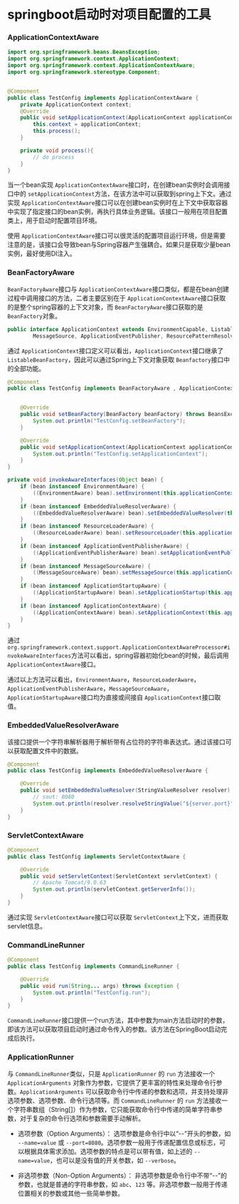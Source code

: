 # springboot启动时对项目配置的工具

### ApplicationContextAware

```java
import org.springframework.beans.BeansException;
import org.springframework.context.ApplicationContext;
import org.springframework.context.ApplicationContextAware;
import org.springframework.stereotype.Component;


@Component
public class TestConfig implements ApplicationContextAware {
    private ApplicationContext context;
    @Override
    public void setApplicationContext(ApplicationContext applicationContext) throws BeansException {
        this.context = applicationContext;
        this.process();
    }

    private void process(){
        // do process
    }
}
```

当一个bean实现 `ApplicationContextAware`接口时，在创建bean实例时会调用接口中的 `setApplicationContext`方法，在该方法中可以获取到spring上下文。通过实现 `ApplicationContextAware`接口可以在创建bean实例时在上下文中获取容器中实现了指定接口的bean实例，再执行具体业务逻辑。该接口一般用在项目配置类上，用于启动时配置项目环境。

使用 `ApplicationContextAware`接口可以很灵活的配置项目运行环境，但是需要注意的是，该接口会导致bean与Spring容器产生强耦合。如果只是获取少量bean实例，最好使用DI注入。

### BeanFactoryAware

`BeanFactoryAware`接口与 `ApplicationContextAware`接口类似，都是在bean创建过程中调用接口的方法，二者主要区别在于 `ApplicationContextAware`接口获取的是整个spring容器的上下文对象，而 `BeanFactoryAware`接口获取的是 `BeanFactory`对象。

```java
public interface ApplicationContext extends EnvironmentCapable, ListableBeanFactory, HierarchicalBeanFactory,
		MessageSource, ApplicationEventPublisher, ResourcePatternResolver {}
```

通过 `ApplicationContext`接口定义可以看出，`ApplicationContext`接口继承了 `ListableBeanFactory`，因此可以通过Spring上下文对象获取 `Beanfactory`接口中的全部功能。

```java
@Component
public class TestConfig implements BeanFactoryAware , ApplicationContextAware {


    @Override
    public void setBeanFactory(BeanFactory beanFactory) throws BeansException {
        System.out.println("TestConfig.setBeanFactory");
    }

    @Override
    public void setApplicationContext(ApplicationContext applicationContext) throws BeansException {
        System.out.println("TestConfig.setApplicationContext");
    }
}

```

```java
private void invokeAwareInterfaces(Object bean) {
	if (bean instanceof EnvironmentAware) {
		((EnvironmentAware) bean).setEnvironment(this.applicationContext.getEnvironment());
	}
	if (bean instanceof EmbeddedValueResolverAware) {
		((EmbeddedValueResolverAware) bean).setEmbeddedValueResolver(this.embeddedValueResolver);
	}
	if (bean instanceof ResourceLoaderAware) {
		((ResourceLoaderAware) bean).setResourceLoader(this.applicationContext);
	}
	if (bean instanceof ApplicationEventPublisherAware) {
		((ApplicationEventPublisherAware) bean).setApplicationEventPublisher(this.applicationContext);
	}
	if (bean instanceof MessageSourceAware) {
		((MessageSourceAware) bean).setMessageSource(this.applicationContext);
	}
	if (bean instanceof ApplicationStartupAware) {
		((ApplicationStartupAware) bean).setApplicationStartup(this.applicationContext.getApplicationStartup());
	}
	if (bean instanceof ApplicationContextAware) {
		((ApplicationContextAware) bean).setApplicationContext(this.applicationContext);
	}
}
```

通过 `org.springframework.context.support.ApplicationContextAwareProcessor#invokeAwareInterfaces`方法可以看出，spring容器初始化bean的时候，最后调用 `ApplicationContextAware`接口。

通过以上方法可以看出，`EnvironmentAware`，`ResourceLoaderAware`，`ApplicationEventPublisherAware`，`MessageSourceAware`，`ApplicationStartupAware`接口均为直接或间接自 `ApplicationContext`接口取值。

### EmbeddedValueResolverAware

该接口提供一个字符串解析器用于解析带有占位符的字符串表达式。通过该接口可以获取配置文件中的数据。

```java
@Component
public class TestConfig implements EmbeddedValueResolverAware {

    @Override
    public void setEmbeddedValueResolver(StringValueResolver resolver) {
        // sout: 8080
        System.out.println(resolver.resolveStringValue("${server.port}")); 
    }
}

```

### ServletContextAware

```java
@Component
public class TestConfig implements ServletContextAware {

    @Override
    public void setServletContext(ServletContext servletContext) {
        // Apache Tomcat/9.0.63
        System.out.println(servletContext.getServerInfo());
    }
}
```

通过实现 `ServletContextAware`接口可以获取 `ServletContext`上下文，进而获取servlet信息。

### CommandLineRunner

```java
@Component
public class TestConfig implements CommandLineRunner {

    @Override
    public void run(String... args) throws Exception {
        System.out.println("TestConfig.run");
    }
}
```

`CommandLineRunner`接口提供一个run方法，其中参数为main方法启动时的参数，即该方法可以获取项目启动时通过命令传入的参数。该方法在SpringBoot启动完成后执行。

### ApplicationRunner

与 `CommandLineRunner`类似，只是 `ApplicationRunner` 的 `run` 方法接收一个 `ApplicationArguments` 对象作为参数，它提供了更丰富的特性来处理命令行参数。`ApplicationArguments` 可以获取命令行中传递的参数和选项，并支持处理非选项参数、选项参数、命令行选项等。而 `CommandLineRunner` 的 `run` 方法接收一个字符串数组（String[]）作为参数，它只能获取命令行中传递的简单字符串参数，对于复杂的命令行选项和参数需要手动解析。

- 选项参数（Option Arguments）：
  选项参数是命令行中以“--”开头的参数，如 `--name=value` 或 `--port=8080`。选项参数一般用于传递配置信息或标志，可以根据具体需求添加。选项参数的特点是可以带有值，如上述的 `--name=value`，也可以是没有值的开关参数，如 `--verbose`。

- 非选项参数（Non-Option Arguments）：
  非选项参数是命令行中不带“--”的参数，也就是普通的字符串参数，如 `abc`、`123` 等。非选项参数一般用于传递位置相关的参数或其他一些简单参数。
